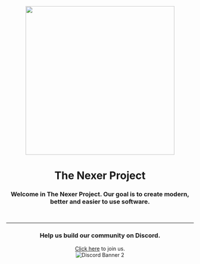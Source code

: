 <div align="center">
    <img height=400px src="/Profile Readme File Assets/The Nexer Project Logo Banner With Shadow and Rounded Corners - 2690x1570.png">
    <h1>The Nexer Project</h1>
    <h3>Welcome in The Nexer Project. Our goal is to create modern, better and easier to use software.</h3>
    <br>
    <hr>
    <h3>Help us build our community on Discord.</h3>
    <a href="https://discord.gg/CVCQPakcfg">Click here</a> to join us.
    <br>
    <img src="https://discordapp.com/api/guilds/956600349286887434/widget.png?style=banner2" alt="Discord Banner 2"/>
</div>

